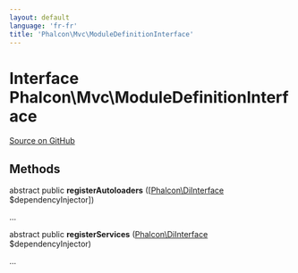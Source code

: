 ```yaml
---
layout: default
language: 'fr-fr'
title: 'Phalcon\Mvc\ModuleDefinitionInterface'
---
```

# Interface **Phalcon\Mvc\ModuleDefinitionInterface**

<a href="https://github.com/phalcon/cphalcon/tree/v3.4.0/phalcon/mvc/moduledefinitioninterface.zep" class="btn btn-default btn-sm">Source on GitHub</a>

## Methods
abstract public  **registerAutoloaders** ([[Phalcon\DiInterface](/3.4/en/api/Phalcon_Di) $dependencyInjector])

...


abstract public  **registerServices** ([Phalcon\DiInterface](/3.4/en/api/Phalcon_Di) $dependencyInjector)

...
